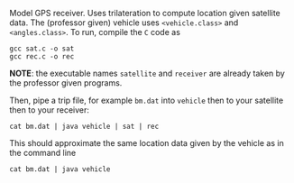 Model GPS receiver. 
Uses trilateration to compute location given satellite data. 
The (professor given) vehicle uses `<vehicle.class>` and `<angles.class>`. 
To run, compile the `C` code as
```
gcc sat.c -o sat
gcc rec.c -o rec

```
**NOTE**: the executable names `satellite` and `receiver` are already taken by the professor given programs. 

Then, pipe a trip file, for example `bm.dat` into `vehicle` then to your satellite then to your receiver:
```
cat bm.dat | java vehicle | sat | rec
```
This should approximate the same location data given by the vehicle as in the command line 
```
cat bm.dat | java vehicle 
```
